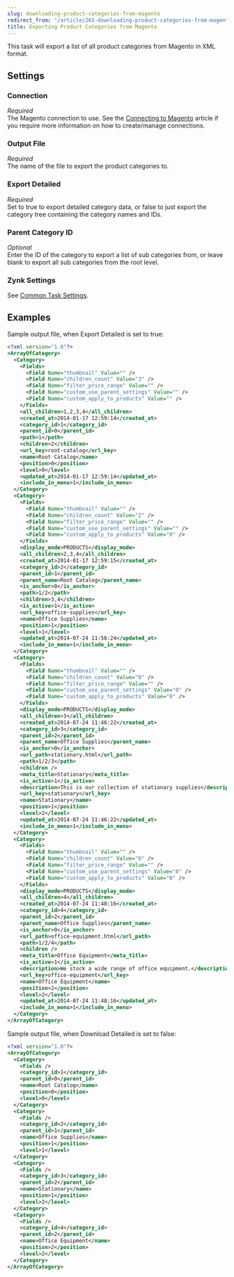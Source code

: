 ```yaml
---
slug: downloading-product-categories-from-magento
redirect_from: "/article/265-downloading-product-categories-from-magento"
title: Exporting Product Categories from Magento
---
```

This task will export a list of all product categories from Magento in XML format.

## Settings
### Connection
_Required_  
The Magento connection to use. See the [Connecting to Magento](connecting-to-magento) article if you require more information on how to create/manage connections.

### Output File
_Required_  
The name of the file to export the product categories to.

### Export Detailed
_Required_  
Set to true to export detailed category data, or false to just export the category tree containing the category names and IDs.

### Parent Category ID
_Optional_  
Enter the ID of the category to export a list of sub categories from, or leave blank to export all sub categories from the root level.


### Zynk Settings
See [Common Task Settings](common-task-settings).

## Examples
Sample output file, when Export Detailed is set to true:
```xml
<?xml version="1.0"?>
<ArrayOfCategory>
  <Category>
    <Fields>
      <Field Name="thumbnail" Value="" />
      <Field Name="children_count" Value="3" />
      <Field Name="filter_price_range" Value="" />
      <Field Name="custom_use_parent_settings" Value="" />
      <Field Name="custom_apply_to_products" Value="" />
    </Fields>
    <all_children>1,2,3,4</all_children>
    <created_at>2014-01-17 12:59:14</created_at>
    <category_id>1</category_id>
    <parent_id>0</parent_id>
    <path>1</path>
    <children>2</children>
    <url_key>root-catalog</url_key>
    <name>Root Catalog</name>
    <position>0</position>
    <level>0</level>
    <updated_at>2014-01-17 12:59:14</updated_at>
    <include_in_menu>1</include_in_menu>
  </Category>
  <Category>
    <Fields>
      <Field Name="thumbnail" Value="" />
      <Field Name="children_count" Value="2" />
      <Field Name="filter_price_range" Value="" />
      <Field Name="custom_use_parent_settings" Value="" />
      <Field Name="custom_apply_to_products" Value="0" />
    </Fields>
    <display_mode>PRODUCTS</display_mode>
    <all_children>2,3,4</all_children>
    <created_at>2014-01-17 12:59:15</created_at>
    <category_id>2</category_id>
    <parent_id>1</parent_id>
    <parent_name>Root Catalog</parent_name>
    <is_anchor>0</is_anchor>
    <path>1/2</path>
    <children>3,4</children>
    <is_active>1</is_active>
    <url_key>office-supplies</url_key>
    <name>Office Supplies</name>
    <position>1</position>
    <level>1</level>
    <updated_at>2014-07-24 11:56:24</updated_at>
    <include_in_menu>1</include_in_menu>
  </Category>
  <Category>
    <Fields>
      <Field Name="thumbnail" Value="" />
      <Field Name="children_count" Value="0" />
      <Field Name="filter_price_range" Value="" />
      <Field Name="custom_use_parent_settings" Value="0" />
      <Field Name="custom_apply_to_products" Value="0" />
    </Fields>
    <display_mode>PRODUCTS</display_mode>
    <all_children>3</all_children>
    <created_at>2014-07-24 11:46:22</created_at>
    <category_id>3</category_id>
    <parent_id>2</parent_id>
    <parent_name>Office Supplies</parent_name>
    <is_anchor>0</is_anchor>
    <url_path>stationary.html</url_path>
    <path>1/2/3</path>
    <children />
    <meta_title>Stationary</meta_title>
    <is_active>1</is_active>
    <description>This is our collection of stationary supplies</description>
    <url_key>stationary</url_key>
    <name>Stationary</name>
    <position>1</position>
    <level>2</level>
    <updated_at>2014-07-24 11:46:22</updated_at>
    <include_in_menu>1</include_in_menu>
  </Category>
  <Category>
    <Fields>
      <Field Name="thumbnail" Value="" />
      <Field Name="children_count" Value="0" />
      <Field Name="filter_price_range" Value="" />
      <Field Name="custom_use_parent_settings" Value="0" />
      <Field Name="custom_apply_to_products" Value="0" />
    </Fields>
    <display_mode>PRODUCTS</display_mode>
    <all_children>4</all_children>
    <created_at>2014-07-24 11:48:16</created_at>
    <category_id>4</category_id>
    <parent_id>2</parent_id>
    <parent_name>Office Supplies</parent_name>
    <is_anchor>0</is_anchor>
    <url_path>office-equipment.html</url_path>
    <path>1/2/4</path>
    <children />
    <meta_title>Office Equipment</meta_title>
    <is_active>1</is_active>
    <description>We stock a wide range of office equipment.</description>
    <url_key>office-equipment</url_key>
    <name>Office Equipment</name>
    <position>2</position>
    <level>2</level>
    <updated_at>2014-07-24 11:48:16</updated_at>
    <include_in_menu>1</include_in_menu>
  </Category>
</ArrayOfCategory>
```

Sample output file, when Download Detailed is set to false:
```xml
<?xml version="1.0"?>
<ArrayOfCategory>
  <Category>
    <Fields />
    <category_id>1</category_id>
    <parent_id>0</parent_id>
    <name>Root Catalog</name>
    <position>0</position>
    <level>0</level>
  </Category>
  <Category>
    <Fields />
    <category_id>2</category_id>
    <parent_id>1</parent_id>
    <name>Office Supplies</name>
    <position>1</position>
    <level>1</level>
  </Category>
  <Category>
    <Fields />
    <category_id>3</category_id>
    <parent_id>2</parent_id>
    <name>Stationary</name>
    <position>1</position>
    <level>2</level>
  </Category>
  <Category>
    <Fields />
    <category_id>4</category_id>
    <parent_id>2</parent_id>
    <name>Office Equipment</name>
    <position>2</position>
    <level>2</level>
  </Category>
</ArrayOfCategory>
```